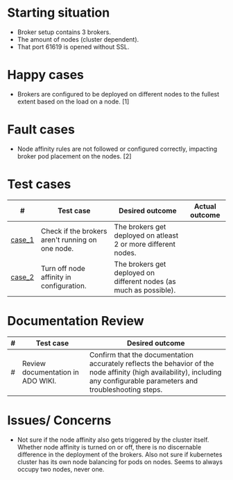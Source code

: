 # Starting situation
- Broker setup contains 3 brokers. 
- The amount of nodes (cluster dependent).
- That port 61619 is opened without SSL.

# Happy cases
- Brokers are configured to be deployed on different nodes to the fullest extent based on the load on a node. [1]

# Fault cases
- Node affinity rules are not followed or configured correctly, impacting broker pod placement on the nodes. [2]

# Test cases
| # | Test case | Desired outcome | Actual outcome |
| --- | --- | --- | --- |
| [case_1](case1_test.go) | Check if the brokers aren't running on one node. | The brokers get deployed on atleast 2 or more different nodes. | |
| [case_2](case2_test.go) | Turn off node affinity in configuration. | The brokers get deployed on different nodes (as much as possible). | |

# Documentation Review
| # | Test case | Desired outcome |
| --- | --- | --- | 
| # | Review documentation in ADO WIKI. | Confirm that the documentation accurately reflects the behavior of the node affinity (high availability), including any configurable parameters and troubleshooting steps. | 

# Issues/ Concerns
- Not sure if the node affinity also gets triggered by the cluster itself. Whether node affinity is turned on or off, there is no discernable difference in the deployment of the brokers. Also not sure if kubernetes cluster has its own node balancing for pods on nodes. Seems to always occupy two nodes, never one. 